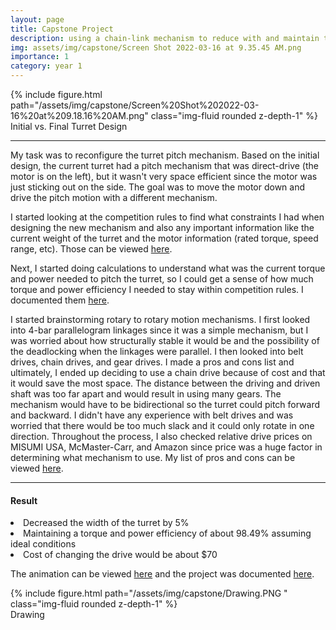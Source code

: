 ```yaml
---
layout: page
title: Capstone Project
description: using a chain-link mechanism to reduce with and maintain torque and power efficiency
img: assets/img/capstone/Screen Shot 2022-03-16 at 9.35.45 AM.png
importance: 1
category: year 1
---
```


<div class="row">
    <div class="col-sm mt-3 mt-md-0">
        {% include figure.html path="/assets/img/capstone/Screen%20Shot%202022-03-16%20at%209.18.16%20AM.png" class="img-fluid rounded z-depth-1" %}
    </div>
</div>
<div class="caption">
    Initial vs. Final Turret Design
</div>

<hr>

My task was to reconfigure the turret pitch mechanism. Based on the
initial design, the current turret had a pitch mechanism that was
direct-drive (the motor is on the left), but it wasn't very space
efficient since the motor was just sticking out on the side. The goal
was to move the motor down and drive the pitch motion with a different
mechanism.

I started looking at the competition rules to find what constraints I
had when designing the new mechanism and also any important information
like the current weight of the turret and the motor information (rated
torque, speed range, etc). Those can be viewed <a href="https://drive.google.com/file/d/1P8NQhDhZxjAlpo5Sa__fYhyWBH9V3yDT/view">here</a>.

Next, I started doing calculations to understand what was the current
torque and power needed to pitch the turret, so I could get a sense of
how much torque and power efficiency I needed to stay within competition
rules. I documented them
<a href="https://docs.google.com/document/d/1e3-Q6rvSNrKmn3UQ8uPwbIetk7SKeuIns7weM6VrYak/edit">here</a>.

I started brainstorming rotary to rotary motion mechanisms. I first
looked into 4-bar parallelogram linkages since it was a simple
mechanism, but I was worried about how structurally stable it would be
and the possibility of the deadlocking when the linkages were parallel.
I then looked into belt drives, chain drives, and gear drives. I made a
pros and cons list and ultimately, I ended up deciding to use a chain
drive because of cost and that it would save the most space. The
distance between the driving and driven shaft was too far apart and
would result in using many gears. The mechanism would have to be
bidirectional so the turret could pitch forward and backward. I didn't
have any experience with belt drives and was worried that there would be
too much slack and it could only rotate in one direction. Throughout the
process, I also checked relative drive prices on MISUMI USA,
McMaster-Carr, and Amazon since price was a huge factor in determining
what mechanism to use. My list of pros and cons can be viewed <a href="https://drive.google.com/file/d/1F1mSBeniZmLwwmYNhdKYUykx8Le5ObbH/view">here</a>.

<hr>

#### Result
<li>Decreased the width of the turret by 5%</li>
<li>Maintaining a torque and power efficiency of about 98.49% assuming
    ideal conditions</li>
<li>Cost of changing the drive would be about $70</li>

The animation can be viewed
<a href="https://drive.google.com/file/d/1ziuBEdVXZrmUPWy-DRproZ-QHcZRSrKI/view">here</a>
and the project was documented
<a href="https://docs.google.com/document/d/1da-nxU-m3ClYu9xApHKVuSp-TNhM8wPkP42_-jZJcAE/edit">here</a>.

<div class="row">
    <div class="col-sm mt-3 mt-md-0">
        {% include figure.html path="/assets/img/capstone/Drawing.PNG " class="img-fluid rounded z-depth-1" %}
    </div>
</div>
<div class="caption">
    Drawing
</div>